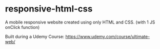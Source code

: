 # responsive-html-css
A mobile responsive website created using only HTML and CSS. (with 1 JS onClick function)

Built during a Udemy Course: https://www.udemy.com/course/ultimate-web/
